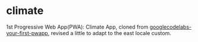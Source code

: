 # climate
1st Progressive Web App(PWA): Climate App, cloned from [googlecodelabs-your-first-pwapp](https://codelabs.developers.google.com/codelabs/your-first-pwapp/), revised a little to adapt to the east locale custom.

